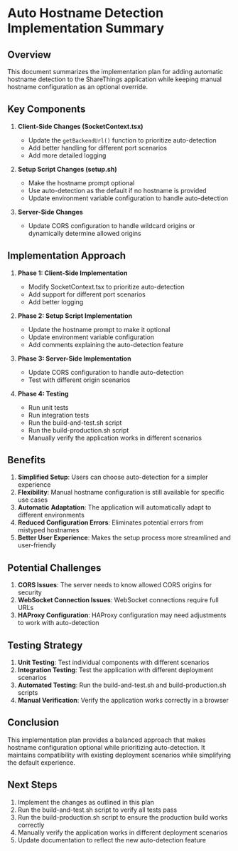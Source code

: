 # Auto Hostname Detection Implementation Summary

## Overview

This document summarizes the implementation plan for adding automatic hostname detection to the ShareThings application while keeping manual hostname configuration as an optional override.

## Key Components

1. **Client-Side Changes (SocketContext.tsx)**
   - Update the `getBackendUrl()` function to prioritize auto-detection
   - Add better handling for different port scenarios
   - Add more detailed logging

2. **Setup Script Changes (setup.sh)**
   - Make the hostname prompt optional
   - Use auto-detection as the default if no hostname is provided
   - Update environment variable configuration to handle auto-detection

3. **Server-Side Changes**
   - Update CORS configuration to handle wildcard origins or dynamically determine allowed origins

## Implementation Approach

1. **Phase 1: Client-Side Implementation**
   - Modify SocketContext.tsx to prioritize auto-detection
   - Add support for different port scenarios
   - Add better logging

2. **Phase 2: Setup Script Implementation**
   - Update the hostname prompt to make it optional
   - Update environment variable configuration
   - Add comments explaining the auto-detection feature

3. **Phase 3: Server-Side Implementation**
   - Update CORS configuration to handle auto-detection
   - Test with different origin scenarios

4. **Phase 4: Testing**
   - Run unit tests
   - Run integration tests
   - Run the build-and-test.sh script
   - Run the build-production.sh script
   - Manually verify the application works in different scenarios

## Benefits

1. **Simplified Setup**: Users can choose auto-detection for a simpler experience
2. **Flexibility**: Manual hostname configuration is still available for specific use cases
3. **Automatic Adaptation**: The application will automatically adapt to different environments
4. **Reduced Configuration Errors**: Eliminates potential errors from mistyped hostnames
5. **Better User Experience**: Makes the setup process more streamlined and user-friendly

## Potential Challenges

1. **CORS Issues**: The server needs to know allowed CORS origins for security
2. **WebSocket Connection Issues**: WebSocket connections require full URLs
3. **HAProxy Configuration**: HAProxy configuration may need adjustments to work with auto-detection

## Testing Strategy

1. **Unit Testing**: Test individual components with different scenarios
2. **Integration Testing**: Test the application with different deployment scenarios
3. **Automated Testing**: Run the build-and-test.sh and build-production.sh scripts
4. **Manual Verification**: Verify the application works correctly in a browser

## Conclusion

This implementation plan provides a balanced approach that makes hostname configuration optional while prioritizing auto-detection. It maintains compatibility with existing deployment scenarios while simplifying the default experience.

## Next Steps

1. Implement the changes as outlined in this plan
2. Run the build-and-test.sh script to verify all tests pass
3. Run the build-production.sh script to ensure the production build works correctly
4. Manually verify the application works in different deployment scenarios
5. Update documentation to reflect the new auto-detection feature